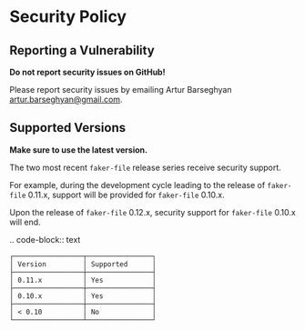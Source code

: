 Security Policy
===============
Reporting a Vulnerability
-------------------------
**Do not report security issues on GitHub!**

Please report security issues by emailing Artur Barseghyan
<artur.barseghyan@gmail.com>.

Supported Versions
------------------
**Make sure to use the latest version.**

The two most recent ``faker-file`` release series receive security support.

For example, during the development cycle leading to the release
of ``faker-file`` 0.11.x, support will be provided for ``faker-file`` 0.10.x.

Upon the release of ``faker-file`` 0.12.x, security support for ``faker-file``
0.10.x will end.

.. code-block:: text

    ┌─────────────────┬────────────────┐
    │ Version         │ Supported      │
    ├─────────────────┼────────────────┤
    │ 0.11.x          │ Yes            │
    ├─────────────────┼────────────────┤
    │ 0.10.x          │ Yes            │
    ├─────────────────┼────────────────┤
    │ < 0.10          │ No             │
    └─────────────────┴────────────────┘
